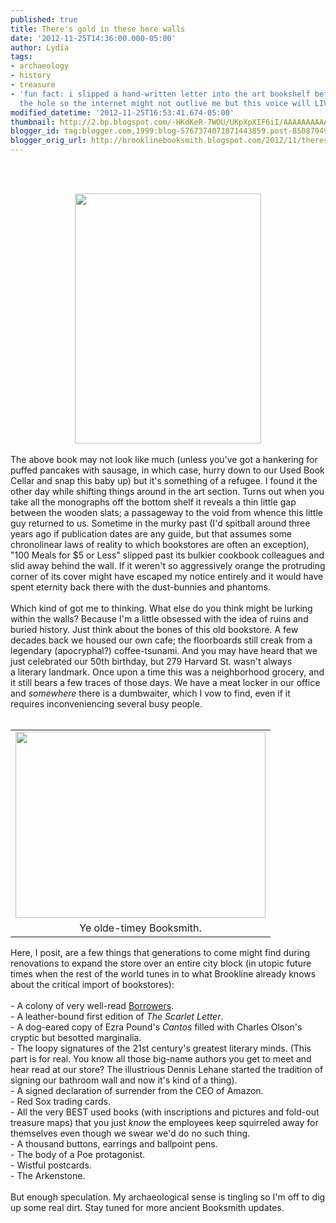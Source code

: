 ```yaml
---
published: true
title: There's gold in these here walls
date: '2012-11-25T14:36:00.000-05:00'
author: Lydia
tags:
- archaeology
- history
- treasure
- 'fun fact: i slipped a hand-written letter into the art bookshelf before we fixed
  the hole so the internet might not outlive me but this voice will LIVE ON'
modified_datetime: '2012-11-25T16:53:41.674-05:00'
thumbnail: http://2.bp.blogspot.com/-HKdKeR-7WOU/UKpXpXIF6iI/AAAAAAAAAAw/FMc0ZgvN-Lk/s72-c/photo+(2).JPG
blogger_id: tag:blogger.com,1999:blog-5767374071871443859.post-8508794923664595466
blogger_orig_url: http://brooklinebooksmith.blogspot.com/2012/11/theres-gold-in-these-here-walls.html
---
```


<br /><br /><div class="separator" style="clear: both; text-align: center;"><a href="http://2.bp.blogspot.com/-HKdKeR-7WOU/UKpXpXIF6iI/AAAAAAAAAAw/FMc0ZgvN-Lk/s1600/photo+(2).JPG" imageanchor="1" style="margin-left: 1em; margin-right: 1em;"><img border="0" height="400" src="http://2.bp.blogspot.com/-HKdKeR-7WOU/UKpXpXIF6iI/AAAAAAAAAAw/FMc0ZgvN-Lk/s400/photo+(2).JPG" width="298" /></a></div><br />The above book may not look like much (unless you've got a hankering for puffed pancakes with sausage, in which case, hurry down to our Used Book Cellar and snap this baby up) but it's something of a refugee. I found it the other day while shifting things around in the art section. Turns out when you take all the monographs off the bottom shelf it reveals a thin little gap between the wooden slats; a passageway to the void from whence this little guy returned to us. Sometime in the murky past (I'd spitball around three years ago if publication dates are any guide, but that assumes some chronolinear laws of reality to which bookstores are often an exception), "100 Meals for $5 or Less" slipped past its bulkier cookbook colleagues and slid away behind the wall. If it weren't so aggressively orange the protruding corner of its cover might have escaped my notice entirely and it would have spent eternity back there with the dust-bunnies and phantoms.<br /><br />Which kind of got me to thinking. What else do you think might be lurking within the walls? Because I'm a little obsessed with the idea of ruins and buried history. Just think about the bones of this old bookstore. A few decades back we housed our own cafe; the floorboards still creak from a legendary (apocryphal?) coffee-tsunami. And you may have heard that we just celebrated our 50th birthday, but 279 Harvard St. wasn't always a&nbsp;literary landmark. Once upon a time this was a neighborhood grocery, and it still bears a few traces of those days. We have a meat locker in our office and <i>somewhere </i>there is a dumbwaiter, which I vow to find, even if it requires inconveniencing several busy people.<br /><br /><table align="center" cellpadding="0" cellspacing="0" class="tr-caption-container" style="margin-left: auto; margin-right: auto; text-align: center;"><tbody><tr><td style="text-align: center;"><a href="http://1.bp.blogspot.com/-rm2vSd-JXUc/ULKTQxi04pI/AAAAAAAAABA/yhCaGKKHZKc/s1600/photo+(1).JPG" imageanchor="1" style="margin-left: auto; margin-right: auto;"><img border="0" height="298" src="http://1.bp.blogspot.com/-rm2vSd-JXUc/ULKTQxi04pI/AAAAAAAAABA/yhCaGKKHZKc/s400/photo+(1).JPG" width="400" /></a></td></tr><tr><td class="tr-caption" style="text-align: center;">Ye olde-timey Booksmith.</td></tr></tbody></table><div>Here, I posit, are a few things that generations to come might find during renovations to expand the store over an entire city block (in utopic future times when the rest of the world tunes in to what Brookline already knows about the critical import of bookstores):</div><div><br /></div><div>- A colony of very well-read <a href="http://en.wikipedia.org/wiki/The_Borrowers" target="_blank">Borrowers</a>.</div><div>- A leather-bound first edition of <i>The Scarlet Letter</i>.<br />- A dog-eared copy of Ezra Pound's <i>Cantos </i>filled with Charles Olson's cryptic but besotted marginalia.</div><div>- The loopy signatures of the 21st century's greatest literary minds. (This part is for real. You know all those big-name authors you get to meet and hear read at our store? The illustrious Dennis Lehane started the tradition of signing our bathroom wall and now it's kind of a thing).</div><div>- A signed declaration of surrender from the CEO of Amazon.<br />- Red Sox trading cards.<br />- All the very BEST used books (with inscriptions and pictures and fold-out treasure maps) that you just <i>know </i>the employees keep squirreled away for themselves even though we swear we'd do no such thing.<br />- A thousand buttons, earrings and ballpoint pens.<br />- The body of a Poe protagonist.<br />- Wistful postcards.<br />- The Arkenstone.<br /><br />But enough speculation. My archaeological sense is tingling so I'm off to dig up some real dirt. Stay tuned for more ancient Booksmith updates.</div>